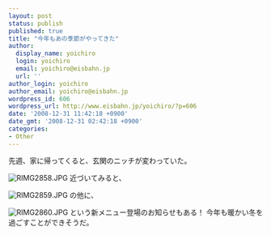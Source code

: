 ```yaml
---
layout: post
status: publish
published: true
title: "今年もあの季節がやってきた"
author:
  display_name: yoichiro
  login: yoichiro
  email: yoichiro@eisbahn.jp
  url: ''
author_login: yoichiro
author_email: yoichiro@eisbahn.jp
wordpress_id: 606
wordpress_url: http://www.eisbahn.jp/yoichiro/?p=606
date: '2008-12-31 11:42:18 +0900'
date_gmt: '2008-12-31 02:42:18 +0900'
categories:
- Other
---
```


先週、家に帰ってくると、玄関のニッチが変わっていた。

![RIMG2858.JPG](http://www.eisbahn.jp/yoichiro/images/RIMG2858.JPG)
近づいてみると、

![RIMG2859.JPG](http://www.eisbahn.jp/yoichiro/images/RIMG2859.JPG)
の他に、

![RIMG2860.JPG](http://www.eisbahn.jp/yoichiro/images/RIMG2860.JPG)
という新メニュー登場のお知らせもある！
今年も暖かい冬を過ごすことができそうだ。
